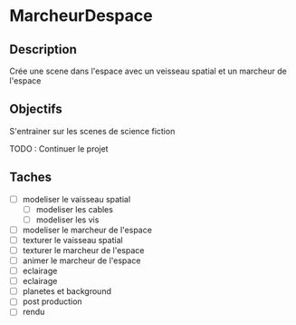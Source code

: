 # MarcheurDespace 

## Description

Crée une scene dans l'espace avec un veisseau spatial et un marcheur de l'espace

## Objectifs

S'entrainer sur les scenes de science fiction

TODO : Continuer le projet

## Taches

- [ ] modeliser le vaisseau spatial
    - [ ] modeliser les cables
    - [ ] modeliser les vis
- [ ] modeliser le marcheur de l'espace
- [ ] texturer le vaisseau spatial
- [ ] texturer le marcheur de l'espace
- [ ] animer le marcheur de l'espace
- [ ] eclairage
- [ ] eclairage
- [ ] planetes et background
- [ ] post production
- [ ] rendu